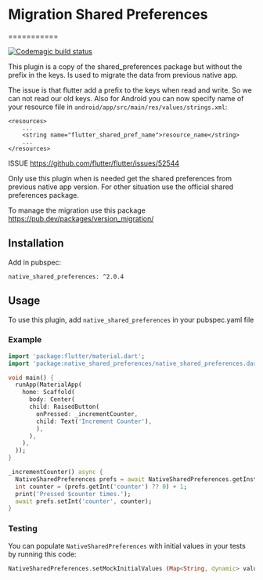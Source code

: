 # Migration Shared Preferences
===========

[![Codemagic build status](https://api.codemagic.io/apps/5e725e3a4ee7f400125dc26f/5e725e3a4ee7f400125dc26e/status_badge.svg)](https://codemagic.io/apps/5e725e3a4ee7f400125dc26f/5e725e3a4ee7f400125dc26e/latest_build)

This plugin is a copy of the shared_preferences package but without the prefix in the keys. Is used to migrate the data from previous native app.

The issue is that flutter add a prefix to the keys when read and write. So we can not read our old keys.
Also for Android you can now specify name of your resource file in `android/app/src/main/res/values/strings.xml`:

```
<resources>
    ...
    <string name="flutter_shared_pref_name">resource_name</string>
    ...
</resources>

```

ISSUE
https://github.com/flutter/flutter/issues/52544

Only use this plugin when is needed get the shared preferences from previous native app version. For other situation use the official shared preferences package.

To manage the migration use this package https://pub.dev/packages/version_migration/


## Installation

Add in pubspec:

```
native_shared_preferences: ^2.0.4
```

## Usage
To use this plugin, add `native_shared_preferences` in your pubspec.yaml file

### Example

``` dart
import 'package:flutter/material.dart';
import 'package:native_shared_preferences/native_shared_preferences.dart';

void main() {
  runApp(MaterialApp(
    home: Scaffold(
      body: Center(
      child: RaisedButton(
        onPressed: _incrementCounter,
        child: Text('Increment Counter'),
        ),
      ),
    ),
  ));
}

_incrementCounter() async {
  NativeSharedPreferences prefs = await NativeSharedPreferences.getInstance();
  int counter = (prefs.getInt('counter') ?? 0) + 1;
  print('Pressed $counter times.');
  await prefs.setInt('counter', counter);
}
```

### Testing

You can populate `NativeSharedPreferences` with initial values in your tests by running this code:

```dart
NativeSharedPreferences.setMockInitialValues (Map<String, dynamic> values);
```